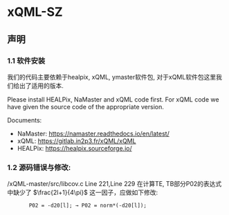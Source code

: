 # xQML-SZ
## 声明
### 1.1 软件安装
我们的代码主要依赖于healpix, xQML, ymaster软件包, 对于xQML软件包这里我们给出了适用的版本.

Please install HEALPix, NaMaster and xQML code first. For xQML code we have given the source code of the appropriate version.

Documents:
- NaMaster: https://namaster.readthedocs.io/en/latest/
- xQML:     https://gitlab.in2p3.fr/xQML/xQML
- HEALPix:  https://healpix.sourceforge.io/

### 1.2 源码错误与修改:

/xQML-master/src/libcov.c
Line 221,Line 229 在计算TE, TB部分P02的表达式中缺少了 $\frac{2l+1}{4\pi}$ 这一因子，应做如下修改:

           P02 = -d20[l]; → P02 = norm*(-d20[l]);
